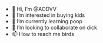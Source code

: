 - 👋 Hi, I’m @AODVV
- 👀 I’m interested in buying kids
- 🌱 I’m currently learning poop
- 💞️ I’m looking to collaborate on dick
- 📫 How to reach me birds

<!---
AODVV/AODVV is a ✨ special ✨ repository because its `README.md` (this file) appears on your GitHub profile.
You can click the Preview link to take a look at your changes.
--->
